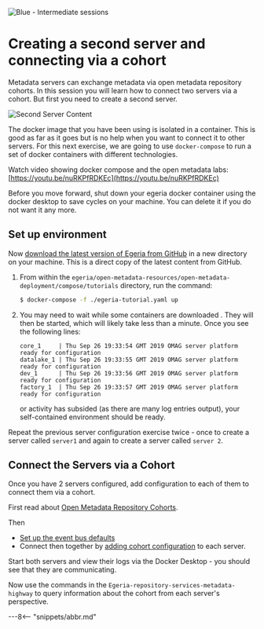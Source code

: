 <!-- SPDX-License-Identifier: CC-BY-4.0 -->
<!-- Copyright Contributors to the ODPi Egeria project 2020. -->

![Blue - Intermediate sessions](egeria-dojo-session-coding-blue-intermediate-session.png)

# Creating a second server and connecting via a cohort

Metadata servers can exchange metadata via open metadata repository cohorts. 
In this session you will learn how to connect two servers via a cohort.
But first you need to create a second server.

![Second Server Content](egeria-dojo-day-1-3-2-4-second-server.png)

The docker image that you have been using is isolated in a container.  This is good as far as it goes
but is no help when you want to connect it to other servers.
For this next exercise, we are going to use `docker-compose` to run a set of docker containers with different
technologies.

Watch video showing docker compose and the open metadata labs: [https://youtu.be/nuRKPfRDKEc](https://youtu.be/nuRKPfRDKEc)

Before you move forward, shut down your egeria docker container using the docker desktop to save cycles on your machine.
You can delete it if you do not want it any more.

## Set up environment

Now [download the latest version of Egeria from GitHub](/education/tutorials/git-and-git-hub-tutorial/task-downloading-egeria-source)
in a new directory on your machine.  This is a direct copy of the latest content from GitHub.

1. From within the `egeria/open-metadata-resources/open-metadata-deployment/compose/tutorials` directory, run the command:

    ```bash
    $ docker-compose -f ./egeria-tutorial.yaml up
    ```

1. You may need to wait while some containers are downloaded . They will then be started, which will likely take less than a minute. Once you see the following lines:

    ```text
    core_1     | Thu Sep 26 19:33:54 GMT 2019 OMAG server platform ready for configuration
    datalake_1 | Thu Sep 26 19:33:55 GMT 2019 OMAG server platform ready for configuration
    dev_1      | Thu Sep 26 19:33:56 GMT 2019 OMAG server platform ready for configuration
    factory_1  | Thu Sep 26 19:33:57 GMT 2019 OMAG server platform ready for configuration

    ```

     or activity has subsided (as there are many log entries output), your self-contained environment should be ready.
     
Repeat the previous server configuration exercise twice - once to create a server called `server1` and again to create a server called `server 2`.

## Connect the Servers via a Cohort

Once you have 2 servers configured, add configuration to each of them to connect them via a cohort.

First read about [Open Metadata Repository Cohorts](/concepts/cohort-member).

Then
* [Set up the event bus defaults](/guides/admin/servers/by-section/event-bus-config-section)
* Connect then together by [adding cohort configuration](/guides/admim/servers/by-section/repository-services-section/#configuring-registration-to-a-cohort) to each server.

Start both servers and view their logs via the Docker Desktop - you should see that they are communicating.

Now use the commands in the `Egeria-repository-services-metadata-highway` to query information about
the cohort from each server's perspective.

---8<-- "snippets/abbr.md"
